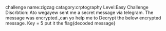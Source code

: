challenge name:zigzag
catagory:crptography
Level:Easy
Challenge Discrbtion:
Ato wegayew sent me a secret message via telegram. The message was encrypted.,can yo help me to Decrypt the below encrypted message.
Key = 5
put it the flag{decoded message}


